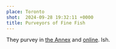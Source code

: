 ```yaml
---
place: Toronto
shot:  2024-09-28 19:32:11 +0000
title: Purveyors of Fine Fish
---
```


They purvey in [the Annex](https://en.wikipedia.org/wiki/The_Annex) and [online](https://schmaltzappetizing.com/). Ish.
